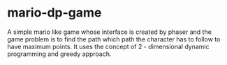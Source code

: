 # mario-dp-game
A simple mario like game whose interface is created by phaser and the game problem is to find the path which path the character has to follow to have maximum points.
It uses the concept of 2 - dimensional dynamic programming and greedy approach.

